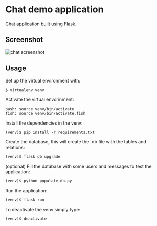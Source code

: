# Chat demo application

Chat application built using Flask.

## Screenshot
![chat screenshot](screenshots/scheenshot1.png "chat app")

## Usage
Set up the virtual environment with:
```
$ virtualenv venv
```

Activate the virtual envorinment:
```
bash: source venv/bin/activate
fish: source venv/bin/activate.fish
```

Install the dependencies in the venv:
```
(venv)$ pip install -r requirements.txt
```


Create the database, this will create the .db file
with the tables and relations:
```
(venv)$ flask db upgrade
```

(optional) Fill the database with some users and
messages to test the application:
```
(venv)$ python populate_db.py
```

Run the application:
```
(venv)$ flask run
```

To deactivate the venv simply type:
```
(venv)$ deactivate
```